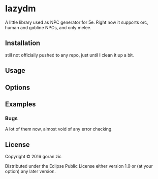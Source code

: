 # lazydm

A little library used as NPC generator for 5e.
Right now it supports orc, human and gobline NPCs, and only melee.

## Installation

still not officially pushed to any repo, just until I clean it up a bit.

## Usage



## Options



## Examples



### Bugs

A lot of them now, almost void of any error checking.


## License

Copyright © 2016 goran zic

Distributed under the Eclipse Public License either version 1.0 or (at
your option) any later version.
